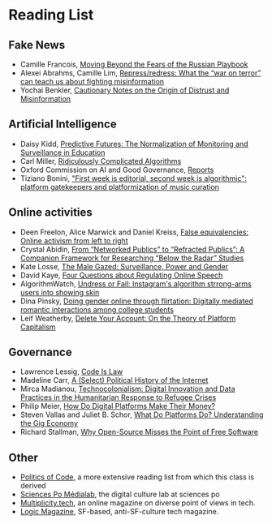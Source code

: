 # Reading List

## Fake News

- Camille Francois, [Moving Beyond the Fears of the Russian Playbook](https://www.lawfareblog.com/moving-beyond-fears-russian-playbook)
- Alexei Abrahms, Camille Lim, [Repress/redress: What the “war on terror” can teach us about fighting misinformation](https://misinforeview.hks.harvard.edu/article/repress-redress-what-the-war-on-terror-can-teach-us-about-fighting-misinformation/)
- Yochai Benkler, [Cautionary Notes on the Origin of Distrust and Misinformation](https://mediawell.ssrc.org/expert-reflections/cautionary-notes-on-disinformation-benkler/)

## Artificial Intelligence

- Daisy Kidd, [Predictive Futures: The Normalization of Monitoring and Surveillance in Education](https://medium.com/@Info_Activism/predictive-futures-the-normalisation-of-monitoring-and-surveillance-in-education-c201e5a75f92)
- Carl Miller, [Ridiculously Complicated Algorithms](https://www.the-tls.co.uk/articles/ridiculously-complicated-algorithms/)
- Oxford Commission on AI and Good Governance, [Reports](https://oxcaigg.oii.ox.ac.uk/publications/)
- Tiziano Bonini, ["First week is editorial, second week is algorithmic": platform gatekeepers and platformization of music curation](https://osf.io/zp4wx/)

## Online activities

- Deen Freelon, Alice Marwick and Daniel Kreiss, [False equivalencies: Online activism from left to right](https://www.science.org/doi/abs/10.1126/science.abb2428)
- Crystal Abidin, [From “Networked Publics” to “Refracted Publics”: A Companion Framework for Researching “Below the Radar” Studies](https://journals.sagepub.com/doi/10.1177/2056305120984458)
- Kate Losse, [The Male Gazed: Surveillance, Power and Gender](https://modelviewculture.com/pieces/the-male-gazed)
- David Kaye, [Four Questions about Regulating Online Speech](https://onezero.medium.com/four-questions-about-online-hate-speech-ae3e0a134472)
- AlgorithmWatch, [Undress or Fail: Instagram's algorithm strrong-arms users into showing skin](https://algorithmwatch.org/en/instagram-algorithm-nudity/)
- Dina Pinsky, [Doing gender online through flirtation: Digitally mediated romantic interactions among college students](https://journals.openedition.org/reset/1303)
- Leif Weatherby, [Delete Your Account: On the Theory of Platform Capitalism](https://lareviewofbooks.org/article/delete-your-account-on-the-theory-of-platform-capitalism/)

## Governance

- Lawrence Lessig, [Code Is Law](https://www.harvardmagazine.com/2000/01/code-is-law-html)
- Madeline Carr, [A (Select) Political History of the Internet](https://link.springer.com/chapter/10.1057/9781137550248_3)
- Mirca Madianou, [Technocolonialism: Digital Innovation and Data Practices in the Humanitarian Response to Refugee Crises](https://journals.sagepub.com/doi/full/10.1177/2056305119863146)
- Philip Meier, [How Do Digital Platforms Make Their Money?](https://www.hiig.de/en/how-do-digital-platforms-make-their-money/)
- Steven Vallas and Juliet B. Schor, [What Do Platforms Do? Understanding the Gig Economy](https://www.annualreviews.org/doi/abs/10.1146/annurev-soc-121919-054857)
- Richard Stallman, [Why Open-Source Misses the Point of Free Software](https://www.gnu.org/philosophy/open-source-misses-the-point.html)

## Other

- [Politics of Code](https://github.com/periode/politics-of-code/wiki/Schedule), a more extensive reading list from which this class is derived
- [Sciences Po Médialab](https://medialab.sciencespo.fr), the digital culture lab at sciences po
- [Multiplicity.tech](https://www.multiplicity.tech/index.html), an online magazine on diverse point of views in tech.
- [Logic Magazine](https://logicmag.io/), SF-based, anti-SF-culture tech magazine.
